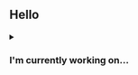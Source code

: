 ## Hello 
<details>
	<summary><h3>I'm currently working on...</h3></summary>
	<ul>
		<li>Be a better developer.</li>
		<li>Learn python.</li>
		<li>Start my own projects.</li>
	</ul>
</details>

<!--
**CambiaNombres/CambiaNombres** is a ✨ _special_ ✨ repository because its `README.md` (this file) appears on your GitHub profile.

Here are some ideas to get you started:

- 🔭 I’m currently working on ...
- 🌱 I’m currently learning ...
- 👯 I’m looking to collaborate on ...
- 🤔 I’m looking for help with ...
- 💬 Ask me about ...
- 📫 How to reach me: ...
- 😄 Pronouns: ...
- ⚡ Fun fact: ...
-->
